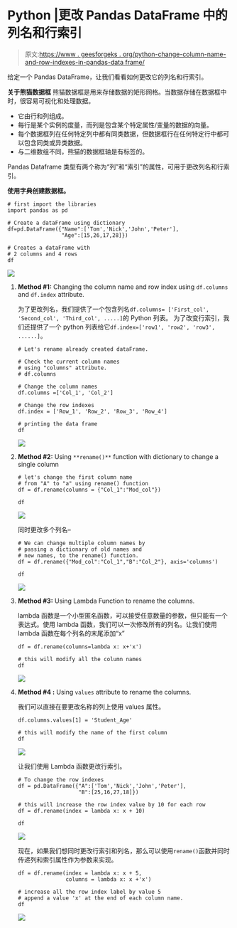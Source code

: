 # Python |更改 Pandas DataFrame 中的列名和行索引

> 原文:[https://www . geesforgeks . org/python-change-column-name-and-row-indexes-in-pandas-data frame/](https://www.geeksforgeeks.org/python-change-column-names-and-row-indexes-in-pandas-dataframe/)

给定一个 Pandas DataFrame，让我们看看如何更改它的列名和行索引。

**关于熊猫数据框**
熊猫数据框是用来存储数据的矩形网格。当数据存储在数据框中时，很容易可视化和处理数据。

*   它由行和列组成。
*   每行是某个实例的度量，而列是包含某个特定属性/变量的数据的向量。
*   每个数据框列在任何特定列中都有同类数据，但数据框行在任何特定行中都可以包含同类或异类数据。
*   与二维数组不同，熊猫的数据框轴是有标签的。

Pandas Dataframe 类型有两个称为“列”和“索引”的属性，可用于更改列名和行索引。

**使用字典创建数据框。**

```
# first import the libraries
import pandas as pd

# Create a dataFrame using dictionary
df=pd.DataFrame({"Name":['Tom','Nick','John','Peter'],
                 "Age":[15,26,17,28]})

# Creates a dataFrame with
# 2 columns and 4 rows
df
```

![](img/3baa75ee3ab4ebcc79db77d19c75710a.png)

1.  **Method #1:** Changing the column name and row index using `df.columns` and `df.index` attribute.

    为了更改列名，我们提供了一个包含列名`df.columns= ['First_col', 'Second_col', 'Third_col', .....]`的 Python 列表。
    为了改变行索引，我们还提供了一个 python 列表给它`df.index=['row1', 'row2', 'row3', ......]`。

    ```
    # Let's rename already created dataFrame.

    # Check the current column names
    # using "columns" attribute.
    # df.columns

    # Change the column names
    df.columns =['Col_1', 'Col_2']

    # Change the row indexes
    df.index = ['Row_1', 'Row_2', 'Row_3', 'Row_4']

    # printing the data frame
    df
    ```

    ![](img/70996397734e7fa505d3dd43a84f9ac4.png)

2.  **Method #2:** Using `**rename()**` function with dictionary to change a single column

    ```
    # let's change the first column name
    # from "A" to "a" using rename() function
    df = df.rename(columns = {"Col_1":"Mod_col"})

    df
    ```

    ![](img/d91262ca3f896ce335ca026d395fe3e5.png)

    同时更改多个列名–

    ```
    # We can change multiple column names by 
    # passing a dictionary of old names and 
    # new names, to the rename() function.
    df = df.rename({"Mod_col":"Col_1","B":"Col_2"}, axis='columns')

    df
    ```

    ![](img/1e0222777209c1fcdcc5f49423ed096b.png)

3.  **Method #3:** Using Lambda Function to rename the columns.

    lambda 函数是一个小型匿名函数，可以接受任意数量的参数，但只能有一个表达式。使用 lambda 函数，我们可以一次修改所有的列名。让我们使用 lambda 函数在每个列名的末尾添加“x”

    ```
    df = df.rename(columns=lambda x: x+'x')

    # this will modify all the column names
    df
    ```

    ![](img/54d2dceb9eef0d843a9d6198bb9d49ba.png)

4.  **Method #4 :** Using `values` attribute to rename the columns.

    我们可以直接在要更改名称的列上使用 values 属性。

    ```
    df.columns.values[1] = 'Student_Age'

    # this will modify the name of the first column
    df
    ```

    ![](img/2c402e75e9f217a8ecf08cd7aba00edd.png)

    让我们使用 Lambda 函数更改行索引。

    ```
    # To change the row indexes
    df = pd.DataFrame({"A":['Tom','Nick','John','Peter'],
                       "B":[25,16,27,18]})

    # this will increase the row index value by 10 for each row
    df = df.rename(index = lambda x: x + 10)

    df
    ```

    ![](img/9a4319fc6d3e66ecf766ab26536f3a86.png)

    现在，如果我们想同时更改行索引和列名，那么可以使用`rename()`函数并同时传递列和索引属性作为参数来实现。

    ```
    df = df.rename(index = lambda x: x + 5,
                   columns = lambda x: x +'x')

    # increase all the row index label by value 5
    # append a value 'x' at the end of each column name. 
    df
    ```

    ![](img/4b04f93f2b785ad29fcc9ec9282f93d1.png)
